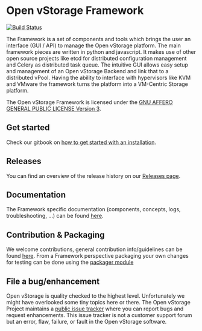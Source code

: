 # Open vStorage Framework

[![Build Status](https://travis-ci.org/openvstorage/framework.svg?branch=master)](https://travis-ci.org/openvstorage/framework)

The Framework is a set of components and tools which brings the user an interface (GUI / API) to manage the Open vStorage platform.
The main framework pieces are written in python and javascript. It makes use of other open source projects like etcd for distributed
configuration management and Celery as distributed task queue.
The intuitive GUI allows easy setup and management of an Open vStorage Backend and link that to a distributed vPool.
Having the ability to interface with hypervisors like KVM and VMware the framework turns the platform into a VM-Centric Storage platform.

The Open vStorage Framework is licensed under the [GNU AFFERO GENERAL PUBLIC LICENSE Version 3](https://www.gnu.org/licenses/agpl.html).

## Get started

Check our gitbook on [how to get started with an installation](https://openvstorage.gitbooks.io/openvstorage/content/Installation/index.html).

## Releases
You can find an overview of the release history on our [Releases page](https://github.com/openvstorage/framework/wiki/releases).

## Documentation
The Framework specific documentation (components, concepts, logs, troubleshooting, ...) can be found  [here](https://www.gitbook.com/book/openvstorage/framework/details). 

## Contribution & Packaging

We welcome contributions, general contribution info/guidelines can be found [here](https://github.com/openvstorage/home/blob/master/CONTRIBUTING.md).
From a Framework perspective packaging your own changes for testing can be done using the [packager module](https://github.com/openvstorage/framework-tools/blob/master/packaging/packager.py)

## File a bug/enhancement
Open vStorage is quality checked to the highest level. Unfortunately we might have overlooked some tiny topics here or there. The Open vStorage Project maintains a [public issue tracker](https://github.com/openvstorage/framework/issues) where you can report bugs and request enhancements. This issue tracker is not a customer support forum but an error, flaw, failure, or fault in the Open vStorage software.

